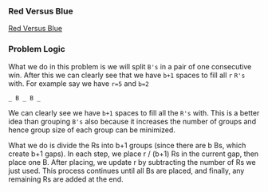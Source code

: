 ### Red Versus Blue
[Red Versus Blue](https://codeforces.com/problemset/problem/1659/A)

### Problem Logic
What we do in this problem is we will split `B's` in a pair of one consecutive win. After this we can clearly see that we have `b+1` spaces to fill all `r` `R's` with. 
For example say we have `r=5` and `b=2`
```
_ B _ B _ 
```
We can clearly see we have `b+1` spaces to fill all the `R's` with. This is a better idea than grouping `B's` also because it increases the number of groups and hence group size of each group can be minimized.

What we do is divide the Rs into b+1 groups (since there are b Bs, which create b+1 gaps). In each step, we place r / (b+1) Rs in the current gap, then place one B. After placing, we update r by subtracting the number of Rs we just used. This process continues until all Bs are placed, and finally, any remaining Rs are added at the end.
